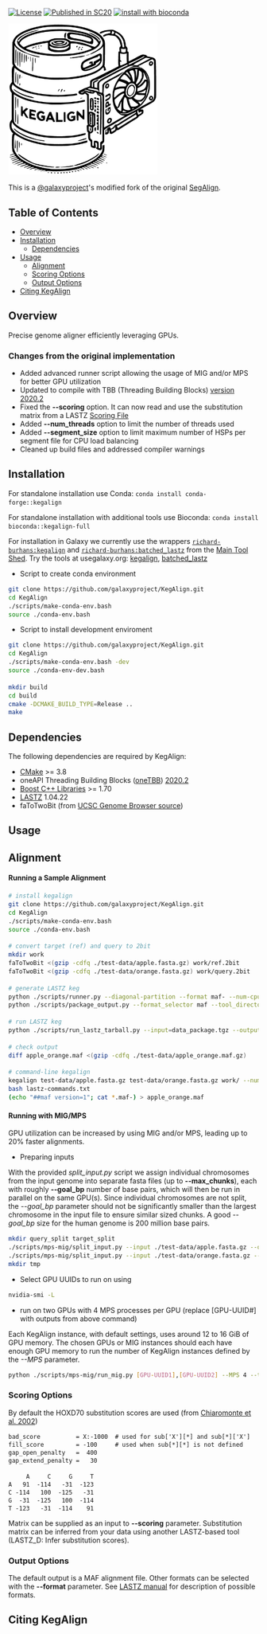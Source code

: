 [license-badge]: https://img.shields.io/badge/License-MIT-yellow.svg 
[license-link]: https://opensource.org/licenses/MIT

[![License][license-badge]][license-link]
[![Published in SC20](https://img.shields.io/badge/published%20in-SC20-blue.svg)](https://doi.ieeecomputersociety.org/10.1109/SC41405.2020.00043)
[![install with bioconda](https://img.shields.io/badge/install%20with-bioconda-brightgreen.svg?style=flat)](http://bioconda.github.io/recipes/kegalign-full/README.html)

<img src="kegalign_logo.png" width="300">

This is a [@galaxyproject](https://github.com/galaxyproject)'s modified fork of the original [SegAlign](https://github.com/gsneha26/SegAlign). 

## Table of Contents

- [Overview](#overview)
- [Installation](#installation)
  - [Dependencies](#dependencies)
- [Usage](#usage)
  - [Alignment](#alignment)
  - [Scoring Options](#scoring)
  - [Output Options](#output)
- [Citing KegAlign](#cite_kegalign)

## <a name="overview"></a> Overview

Precise genome aligner efficiently leveraging GPUs.

### <a name="changes"></a> Changes from the original implementation

- Added advanced runner script allowing the usage of MIG and/or MPS for better GPU utilization
- Updated to compile with TBB (Threading Building Blocks) [version 2020.2](https://github.com/oneapi-src/oneTBB/releases/tag/v2020.2)
- Fixed the **--scoring** option. It can now read and use the substitution matrix from a LASTZ [Scoring File](https://lastz.github.io/lastz/#fmt_scoring)
- Added **--num_threads** option to limit the number of threads used
- Added **--segment_size** option to limit maximum number of HSPs per segment file for CPU load balancing
- Cleaned up build files and addressed compiler warnings

## <a name="installation"></a> Installation

For standalone installation use Conda: `conda install conda-forge::kegalign`

For standalone installation with additional tools use Bioconda: `conda install bioconda::kegalign-full`

For installation in Galaxy we currently use the wrappers [`richard-burhans:kegalign`](https://toolshed.g2.bx.psu.edu/view/richard-burhans/kegalign
) and [`richard-burhans:batched_lastz`](https://toolshed.g2.bx.psu.edu/view/richard-burhans/batched_lastz
) from the [Main Tool Shed](https://toolshed.g2.bx.psu.edu/).
Try the tools at usegalaxy.org: [kegalign](https://usegalaxy.org/root?tool_id=toolshed.g2.bx.psu.edu/repos/richard-burhans/kegalign/kegalign), [batched_lastz](https://usegalaxy.org/root?tool_id=toolshed.g2.bx.psu.edu/repos/richard-burhans/batched_lastz/batched_lastz)

* Script to create conda environment

```bash
git clone https://github.com/galaxyproject/KegAlign.git
cd KegAlign
./scripts/make-conda-env.bash
source ./conda-env.bash
```

* Script to install development enviroment

```bash
git clone https://github.com/galaxyproject/KegAlign.git
cd KegAlign
./scripts/make-conda-env.bash -dev
source ./conda-env-dev.bash

mkdir build
cd build
cmake -DCMAKE_BUILD_TYPE=Release ..
make
```
## <a name="dependencies"></a> Dependencies
The following dependencies are required by KegAlign:

  * [CMake](https://cmake.org/) >= 3.8
  * oneAPI Threading Building Blocks ([oneTBB](https://oneapi-src.github.io/oneTBB/)) [2020.2](https://github.com/oneapi-src/oneTBB/releases/tag/v2020.2)
  * [Boost C++ Libraries](https://www.boost.org/) >= 1.70
  * [LASTZ](https://github.com/lastz/lastz) 1.04.22
  * faToTwoBit (from [UCSC Genome Browser source](https://github.com/ucscGenomeBrowser/kent))

## <a name="usage"></a> Usage

## <a name="alignment"></a> Alignment

#### Running a Sample Alignment
```bash
# install kegalign
git clone https://github.com/galaxyproject/KegAlign.git
cd KegAlign
./scripts/make-conda-env.bash
source ./conda-env.bash

# convert target (ref) and query to 2bit
mkdir work
faToTwoBit <(gzip -cdfq ./test-data/apple.fasta.gz) work/ref.2bit
faToTwoBit <(gzip -cdfq ./test-data/orange.fasta.gz) work/query.2bit

# generate LASTZ keg
python ./scripts/runner.py --diagonal-partition --format maf- --num-cpu 16 --num-gpu 1 --output-file data_package.tgz --output-type tarball --tool_directory ./scripts test-data/apple.fasta.gz test-data/orange.fasta.gz
python ./scripts/package_output.py --format_selector maf --tool_directory ./scripts

# run LASTZ keg
python ./scripts/run_lastz_tarball.py --input=data_package.tgz --output=apple_orange.maf --parallel=16

# check output
diff apple_orange.maf <(gzip -cdfq ./test-data/apple_orange.maf.gz)

# command-line kegalign
kegalign test-data/apple.fasta.gz test-data/orange.fasta.gz work/ --num_gpu 1 --num_threads 16 > lastz-commands.txt
bash lastz-commands.txt
(echo "##maf version=1"; cat *.maf-) > apple_orange.maf
```

#### Running with MIG/MPS
GPU utilization can be increased by using MIG and/or MPS, leading up to 20% faster alignments.

* Preparing inputs

With the provided *split_input.py* script we assign individual chromosomes from the input genome into separate fasta files (up to **--max_chunks**), each with roughly **--goal_bp** number of base pairs, which will then be run in parallel on the same GPU(s). Since individual chromosomes are not split, the *--goal_bp* parameter should not be significantly smaller than the largest chromosome in the input file to ensure similar sized chunks. A good *--goal_bp* size for the human genome is 200 million base pairs.

```bash
mkdir query_split target_split
./scripts/mps-mig/split_input.py --input ./test-data/apple.fasta.gz --out query_split --to_2bit --goal_bp 20000000 --max_chunks 30
./scripts/mps-mig/split_input.py --input ./test-data/orange.fasta.gz --out target_split --to_2bit --goal_bp 20000000 --max_chunks 30
mkdir tmp
```

* Select GPU UUIDs to run on using

```bash
nvidia-smi -L
```

* run on two GPUs with 4 MPS processes per GPU (replace [GPU-UUID#] with outputs from above command)

Each KegAlign instance, with default settings, uses around 12 to 16 GiB of GPU memory. The chosen GPUs or MIG instances should each have enough GPU memory to run the number of KegAlign instances defined by the *--MPS* parameter.

```bash
python ./scripts/mps-mig/run_mig.py [GPU-UUID1],[GPU-UUID2] --MPS 4 --target ./target_split --query ./query_split  --tmp_dir ./tmp/ --mps_pipe_dir ./tmp/ --output ./apples_oranges.maf --num_threads 64
```

### <a name="scoring"></a>Scoring Options

By default the HOXD70 substitution scores are used (from [Chiaromonte et al. 2002](https://doi.org/10.1142/9789812799623_0012))

    bad_score          = X:-1000  # used for sub['X'][*] and sub[*]['X']
    fill_score         = -100     # used when sub[*][*] is not defined
    gap_open_penalty   =  400
    gap_extend_penalty =   30

         A     C     G     T
    A   91  -114   -31  -123
    C -114   100  -125   -31
    G  -31  -125   100  -114
    T -123   -31  -114    91

Matrix can be supplied as an input to **--scoring** parameter. Substitution matrix can be inferred from your data using another LASTZ-based tool (LASTZ_D: Infer substitution scores).

### <a name="output"></a>Output Options

The default output is a MAF alignment file. Other formats can be selected with the **--format** parameter.  See [LASTZ manual](https://lastz.github.io/lastz/#formats) for description of possible formats.

## <a name="cite_kegalign"></a> Citing KegAlign

